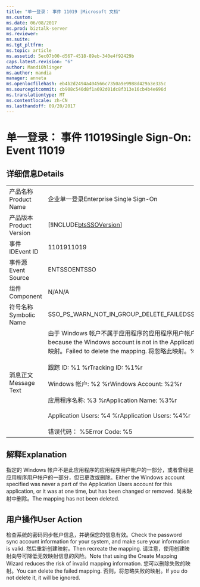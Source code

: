 ```yaml
---
title: "单一登录： 事件 11019 |Microsoft 文档"
ms.custom: 
ms.date: 06/08/2017
ms.prod: biztalk-server
ms.reviewer: 
ms.suite: 
ms.tgt_pltfrm: 
ms.topic: article
ms.assetid: 5ec07b00-d567-4518-89eb-340e4f92429b
caps.latest.revision: "6"
author: MandiOhlinger
ms.author: mandia
manager: anneta
ms.openlocfilehash: eb4b2d2494a404566c7350a9e9988d429a3e335c
ms.sourcegitcommit: cb908c540d8f1a692d01dc8f313e16cb4b4e696d
ms.translationtype: MT
ms.contentlocale: zh-CN
ms.lasthandoff: 09/20/2017
---
```

# <a name="single-sign-on-event-11019"></a><span data-ttu-id="423ff-102">单一登录： 事件 11019</span><span class="sxs-lookup"><span data-stu-id="423ff-102">Single Sign-On: Event 11019</span></span>
## <a name="details"></a><span data-ttu-id="423ff-103">详细信息</span><span class="sxs-lookup"><span data-stu-id="423ff-103">Details</span></span>  
  
|||  
|-|-|  
|<span data-ttu-id="423ff-104">产品名称</span><span class="sxs-lookup"><span data-stu-id="423ff-104">Product Name</span></span>|<span data-ttu-id="423ff-105">企业单一登录</span><span class="sxs-lookup"><span data-stu-id="423ff-105">Enterprise Single Sign-On</span></span>|  
|<span data-ttu-id="423ff-106">产品版本</span><span class="sxs-lookup"><span data-stu-id="423ff-106">Product Version</span></span>|[!INCLUDE[btsSSOVersion](../includes/btsssoversion-md.md)]|  
|<span data-ttu-id="423ff-107">事件 ID</span><span class="sxs-lookup"><span data-stu-id="423ff-107">Event ID</span></span>|<span data-ttu-id="423ff-108">11019</span><span class="sxs-lookup"><span data-stu-id="423ff-108">11019</span></span>|  
|<span data-ttu-id="423ff-109">事件源</span><span class="sxs-lookup"><span data-stu-id="423ff-109">Event Source</span></span>|<span data-ttu-id="423ff-110">ENTSSO</span><span class="sxs-lookup"><span data-stu-id="423ff-110">ENTSSO</span></span>|  
|<span data-ttu-id="423ff-111">组件</span><span class="sxs-lookup"><span data-stu-id="423ff-111">Component</span></span>|<span data-ttu-id="423ff-112">N/A</span><span class="sxs-lookup"><span data-stu-id="423ff-112">N/A</span></span>|  
|<span data-ttu-id="423ff-113">符号名称</span><span class="sxs-lookup"><span data-stu-id="423ff-113">Symbolic Name</span></span>|<span data-ttu-id="423ff-114">SSO_PS_WARN_NOT_IN_GROUP_DELETE_FAILED</span><span class="sxs-lookup"><span data-stu-id="423ff-114">SSO_PS_WARN_NOT_IN_GROUP_DELETE_FAILED</span></span>|  
|<span data-ttu-id="423ff-115">消息正文</span><span class="sxs-lookup"><span data-stu-id="423ff-115">Message Text</span></span>|<span data-ttu-id="423ff-116">由于 Windows 帐户不属于应用程序的应用程序用户帐户而导致映射无效。</span><span class="sxs-lookup"><span data-stu-id="423ff-116">The mapping is not valid because the Windows account is not in the Application Users account for the application.</span></span> <span data-ttu-id="423ff-117">无法删除映射。</span><span class="sxs-lookup"><span data-stu-id="423ff-117">Failed to delete the mapping.</span></span> <span data-ttu-id="423ff-118">将忽略此映射。%r</span><span class="sxs-lookup"><span data-stu-id="423ff-118">The mapping will be ignored.%r</span></span><br /><br /> <span data-ttu-id="423ff-119">跟踪 ID: %1 %r</span><span class="sxs-lookup"><span data-stu-id="423ff-119">Tracking ID: %1%r</span></span><br /><br /> <span data-ttu-id="423ff-120">Windows 帐户: %2 %r</span><span class="sxs-lookup"><span data-stu-id="423ff-120">Windows Account: %2%r</span></span><br /><br /> <span data-ttu-id="423ff-121">应用程序名称: %3 %r</span><span class="sxs-lookup"><span data-stu-id="423ff-121">Application Name: %3%r</span></span><br /><br /> <span data-ttu-id="423ff-122">Application Users: %4 %r</span><span class="sxs-lookup"><span data-stu-id="423ff-122">Application Users: %4%r</span></span><br /><br /> <span data-ttu-id="423ff-123">错误代码： %5</span><span class="sxs-lookup"><span data-stu-id="423ff-123">Error Code: %5</span></span>|  
  
## <a name="explanation"></a><span data-ttu-id="423ff-124">解释</span><span class="sxs-lookup"><span data-stu-id="423ff-124">Explanation</span></span>  
 <span data-ttu-id="423ff-125">指定的 Windows 帐户不是此应用程序的应用程序用户帐户的一部分，或者曾经是应用程序用户帐户的一部分，但已更改或删除。</span><span class="sxs-lookup"><span data-stu-id="423ff-125">Either the Windows account specified was never a part of the Application Users account for this application, or it was at one time, but has been changed or removed.</span></span> <span data-ttu-id="423ff-126">尚未映射中删除。</span><span class="sxs-lookup"><span data-stu-id="423ff-126">The mapping has not been deleted.</span></span>  
  
## <a name="user-action"></a><span data-ttu-id="423ff-127">用户操作</span><span class="sxs-lookup"><span data-stu-id="423ff-127">User Action</span></span>  
 <span data-ttu-id="423ff-128">检查系统的密码同步帐户信息，并确保您的信息有效。</span><span class="sxs-lookup"><span data-stu-id="423ff-128">Check the password sync account information for your system, and make sure your information is valid.</span></span> <span data-ttu-id="423ff-129">然后重新创建映射。</span><span class="sxs-lookup"><span data-stu-id="423ff-129">Then recreate the mapping.</span></span> <span data-ttu-id="423ff-130">请注意，使用创建映射向导可降低无效映射信息的风险。</span><span class="sxs-lookup"><span data-stu-id="423ff-130">Note that using the Create Mapping Wizard reduces the risk of invalid mapping information.</span></span> <span data-ttu-id="423ff-131">您可以删除失败的映射。</span><span class="sxs-lookup"><span data-stu-id="423ff-131">You can delete the failed mapping.</span></span> <span data-ttu-id="423ff-132">否则，将忽略失败的映射。</span><span class="sxs-lookup"><span data-stu-id="423ff-132">If you do not delete it, it will be ignored.</span></span>